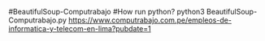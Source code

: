 #BeautifulSoup-Computrabajo
#How run python?
python3 BeautifulSoup-Computrabajo.py https://www.computrabajo.com.pe/empleos-de-informatica-y-telecom-en-lima?pubdate=1

